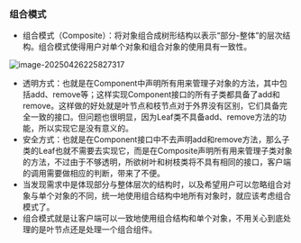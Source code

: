 ### 组合模式

- 组合模式（Composite）：将对象组合成树形结构以表示“部分-整体”的层次结构。组合模式使得用户对单个对象和组合对象的使用具有一致性。

![image-20250426225827317](D:\学习\设计模式\code\designPattern\doc\images\image-20250426225827317.png)

- 透明方式：也就是在Component中声明所有用来管理子对象的方法，其中包括add、remove等；这样实现Component接口的所有子类都具备了add和remove。这样做的好处就是叶节点和枝节点对于外界没有区别，它们具备完全一致的接口。但问题也很明显，因为Leaf类不具备add、remove方法的功能，所以实现它是没有意义的。
- 安全方式：也就是在Component接口中不去声明add和remove方法，那么子类的Leaf也就不需要去实现它，而是在Composite声明所有用来管理子类对象的方法，不过由于不够透明，所欲树叶和树枝类将不具有相同的接口，客户端的调用需要做相应的判断，带来了不便。
- 当发现需求中是体现部分与整体层次的结构时，以及希望用户可以忽略组合对象与单个对象的不同，统一地使用组合结构中地所有对象时，就应该考虑组合模式了。
- 组合模式就是让客户端可以一致地使用组合结构和单个对象，不用关心到底处理的是叶节点还是处理一个组合组件。